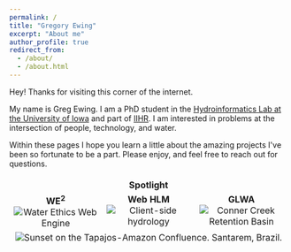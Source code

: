 ```yaml
---
permalink: /
title: "Gregory Ewing"
excerpt: "About me"
author_profile: true
redirect_from: 
  - /about/
  - /about.html
---
```


Hey!
Thanks for visiting this corner of the internet.

My name is Greg Ewing.
I am a PhD student in the [Hydroinformatics Lab at the University of Iowa](https://hydroinformatics.uiowa.edu/#) and part of [IIHR](https://www.iihr.uiowa.edu/).
I am interested in problems at the intersection of people, technology, and water.

Within these pages I hope you learn a little about the amazing projects I've been so fortunate to be a part.
Please enjoy, and feel free to reach out for questions.

<table style="text-align: center;">
	<th style="text-align: center; border: hidden;" colspan="3">Spotlight</th>
	<tr>
		<td style="border: hidden;width: 33%; vertical-align: top;">
			<b>WE<sup>2</sup></b>
			<br>
			<img src="https://gregjewi.github.io/images/WE2-1.svg" alt="Water Ethics Web Engine">
		</td>
		<td style="border: hidden;width: 33%; vertical-align: top;">
			<b>Web HLM</b>
			<img src="https://gregjewi.github.io/images/WebHLM-color.png" alt="Client-side hydrology">
		</td>
		<td style="border: hidden;width: 33%; vertical-align: top;">
			<b>GLWA</b>
			<br>
			<img src="https://gregjewi.github.io/images/Conner-Creek-RTB.jpg" alt="Conner Creek Retention Basin"></td>
	</tr>
	<tr>
		<td style="border: hidden;" colspan="3">
			<img src="https://gregjewi.github.io/images/PANO_Santarem.jpg" alt="Sunset on the Tapajos-Amazon Confluence. Santarem, Brazil.">
		</td>
	</tr>
</table>